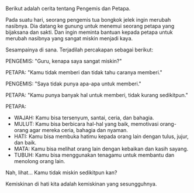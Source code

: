 Berikut adalah cerita tentang Pengemis dan Petapa.

Pada suatu hari, seorang pengemis tua bongkok jelek ingin merubah nasibnya. Dia datang ke gunung untuk menemui seorang petapa yang bijaksana dan sakti. Dan ingin meminta bantuan kepada petapa untuk merubah nasibnya yang sangat miskin menjadi kaya.

Sesampainya di sana. Terjadilah percakapan sebagai berikut:

PENGEMIS: "Guru, kenapa saya sangat miskin?"

PETAPA: "Kamu tidak memberi dan tidak tahu caranya memberi."

PENGEMIS: "Saya tidak punya apa-apa untuk memberi."

PETAPA: "Kamu punya banyak hal untuk memberi, tidak kurang sedikitpun."

PETAPA: 
  - WAJAH: Kamu bisa tersenyum, santai, ceria, dan bahagia.
  - MULUT: Kamu bisa berbicara hal-hal yang baik, memotivasi orang-orang agar mereka ceria, bahagia dan nyaman.
  - HATI: Kamu bisa membuka hatimu kepada orang lain dengan tulus, jujur, dan baik.
  - MATA: Kamu bisa melihat orang lain dengan kebaikan dan kasih sayang.
  - TUBUH: Kamu bisa menggunakan tenagamu untuk membantu dan menolong orang lain.

Nah, lihat... Kamu tidak miskin sedikitpun kan?

Kemiskinan di hati kita adalah kemiskinan yang sesungguhnya.
